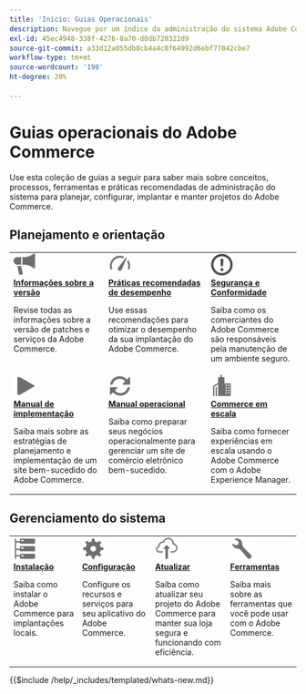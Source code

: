 ```yaml
---
title: 'Início: Guias Operacionais'
description: Navegue por um índice da administração do sistema Adobe Commerce e da documentação operacional do produto.
exl-id: 45ec4948-338f-4276-8a70-d0db720322d9
source-git-commit: a33d12a055db0cb4a4c8f64992d6ebf77842cbe7
workflow-type: tm+mt
source-wordcount: '198'
ht-degree: 20%

---
```



# Guias operacionais do Adobe Commerce

Use esta coleção de guias a seguir para saber mais sobre conceitos, processos, ferramentas e práticas recomendadas de administração do sistema para planejar, configurar, implantar e manter projetos do Adobe Commerce.

## Planejamento e orientação

<table>
<tr>
  <td valign="top">
    <a href="../release/release-notes/overview.md">
      <img alt="Informações da versão" src="../assets/icons/promote.svg" width="40"/>
    </a>
    <div>
      <a href="../release/release-notes/overview.md"><strong>Informações sobre a versão</strong></a>
      <p>Revise todas as informações sobre a versão de patches e serviços da Adobe Commerce.</p>
    </div>
  </td>
  <td valign="top">
    <a href="../performance/overview.md">
       <img alt="Desempenho" src="../assets/icons/gauge.svg" width="40"/>
    </a>
    <div>
      <a href="../performance/overview.md"><strong>Práticas recomendadas de desempenho</strong></a>
      <p>Use essas recomendações para otimizar o desempenho da sua implantação do Adobe Commerce.</p>
    </div>
  </td>
  <td valign="top">
    <a href="../security-and-compliance/overview.md">
       <img alt="Enterprise" src="../assets/icons/alert-circle.svg" width="40"/>
    </a>
    <div>
      <a href="../security-and-compliance/overview.md"><strong>Segurança e Conformidade</strong></a>
      <p>Saiba como os comerciantes do Adobe Commerce são responsáveis pela manutenção de um ambiente seguro.</p>
    </div>
  </td>
</tr>
<tr>
  <td valign="top">
    <a href="../implementation-playbook/overview.md">
      <img alt="Implementação" src="../assets/icons/play.svg" width="40"/>
    </a>
    <div>
      <a href="../implementation-playbook/overview.md"><strong>Manual de implementação</strong></a>
      <p>Saiba mais sobre as estratégias de planejamento e implementação de um site bem-sucedido do Adobe Commerce.</p>
    </div>
  </td>
  <td valign="top">
    <a href="../operational-playbook/overview.md">
       <img alt="Operações" src="../assets/icons/refresh.svg" width="40"/>
    </a>
    <div>
      <a href="../operational-playbook/overview.md"><strong>Manual operacional</strong></a>
      <p>Saiba como preparar seus negócios operacionalmente para gerenciar um site de comércio eletrônico bem-sucedido.</p>
    </div>
  </td>
  <td valign="top">
    <a href="../commerce-at-scale/overview.md">
       <img alt="Enterprise" src="../assets/icons/enterprise.svg" width="40"/>
    </a>
    <div>
      <a href="../commerce-at-scale/overview.md"><strong>Commerce em escala</strong></a>
      <p>Saiba como fornecer experiências em escala usando o Adobe Commerce com o Adobe Experience Manager.</p>
    </div>
  </td>
</tr>
</table>

## Gerenciamento do sistema

<table>
<tr>
  <td valign="top">
    <a href="../installation/overview.md">
      <img alt="Instalação (no local)" src="../assets/icons/servers.svg" width="40"/>
    </a>
    <div>
      <a href="../installation/overview.md"><strong>Instalação</strong></a>
      <p>Saiba como instalar o Adobe Commerce para implantações locais.</p>
    </div>
  </td>
  <td valign="top">
    <a href="../configuration/overview.md">
      <img alt="Configuração" src="../assets/icons/settings.svg" width="40"/>
    </a>
    <div>
      <a href="../configuration/overview.md"><strong>Configuração</strong></a>
      <p>Configure os recursos e serviços para seu aplicativo do Adobe Commerce.</p>
    </div>
  </td>
  <td valign="top">
    <a href="../upgrade/overview.md">
      <img alt="Atualizar" src="../assets/icons/upload-cloud.svg" width="40"/>
    </a>
    <div>
      <a href="../upgrade/overview.md"><strong>Atualizar</strong></a>
      <p>Saiba como atualizar seu projeto do Adobe Commerce para manter sua loja segura e funcionando com eficiência.</p>
    </div>
  </td>
  <td valign="top">
    <a href="../tools/overview.md">
       <img alt="Ferramentas" src="../assets/icons/wrench.svg" width="40"/>
    </a>
    <div>
      <a href="../tools/overview.md"><strong>Ferramentas</strong></a>
      <p>Saiba mais sobre as ferramentas que você pode usar com o Adobe Commerce.</p>
    </div>
  </td>
</tr>
</table>

{{$include /help/_includes/templated/whats-new.md}}
